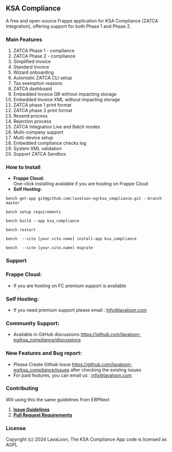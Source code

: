 KSA Compliance
--------------

A free and open-source Frappe application for KSA Compliance (ZATCA Integration), offering support for both Phase 1 and Phase 2.

### Main Features

1.  ZATCA Phase 1 - compliance
2.  ZATCA Phase 2 - compliance
3.  Simplified invoice
4.  Standard Invoice
5.  Wizard onboarding
6.  Automatic ZATCA CLI setup
7.  Tax exemption reasons
8.  ZATCA dashboard
9.  Embedded Invoice QR without impacting storage
10. Embedded Invoice XML without impacting storage
11. ZATCA phase 1 print format
12. ZATCA phase 2 print format
13. Resend process
14. Rejection process
15. ZATCA Integration Live and Batch modes
16. Multi-company support
17. Multi-device setup
18. Embedded compliance checks log
19. System XML validation
20. Support ZATCA Sandbox

### How to Install

-   **Frappe Cloud:**\
    One-click installing available if you are hosting on Frappe Cloud
-   **Self Hosting:**

```
bench get-app git@github.com:lavaloon-eg/ksa_compliance.git --branch master
```

```
bench setup requirements
```

```
bench build --app ksa_compliance
```

```
bench restart
```

```
bench  --site [your.site.name] install-app ksa_compliance
```

```
bench  --site [your.site.name] migrate
```

### Support

### Frappe Cloud:

-   If you are hosting on FC premium support is available

### Self Hosting:

-   If you need premium support please email : Info@lavaloon.com

### Community Support:

-   Available in GitHub discussions <https://github.com/lavaloon-eg/ksa_compliance/discussions>

### New Features and Bug report:

-   Please Create Github Issue <https://github.com/lavaloon-eg/ksa_compliance/issues> after checking the existing issues
-   For paid features, you can email us : <info@lavaloon.com>

### **Contributing**

Will using this the same guidelines from ERPNext

1.  [**Issue Guidelines**](https://github.com/frappe/erpnext/wiki/Issue-Guidelines "https://github.com/frappe/erpnext/wiki/issue-guidelines")
2.  [**Pull Request Requirements**](https://github.com/frappe/erpnext/wiki/Contribution-Guidelines "https://github.com/frappe/erpnext/wiki/contribution-guidelines")

### License

Copyright (c) 2024 LavaLoon, The KSA Compliance App code is licensed as AGPL
